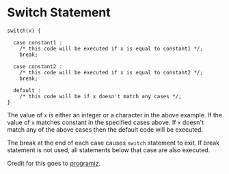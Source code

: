 # Switch Statement

```
switch(x) {

  case constant1 :
    /* this code will be executed if x is equal to constant1 */;
    break;

  case constant2 :
    /* this code will be executed if x is equal to constant2 */;
    break;

  default :
    /* this code will be if x doesn't match any cases */;
}
```
The value of `x` is either an integer or a character in the above example. If the value of `x` matches constant in the specified cases above. If `x` doesn't match any of the above cases then the default code will be executed.

The break at the end of each case causes `switch` statement to exit. If break statement is not used, all statements below that case are also executed.

Credit for this goes to [programiz](http://www.programiz.com/c-programming/c-switch-case-statement).
